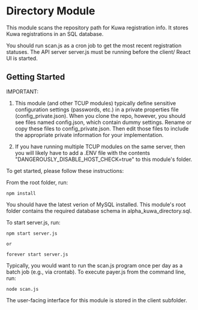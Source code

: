 # Directory Module

This module scans the repository path for Kuwa registration info. It stores Kuwa registrations in an SQL database. 

You should run scan.js as a cron job to get the most recent registration statuses. The API server server.js must be running before the client/ React UI is started.


## Getting Started

IMPORTANT: 

1. This module (and other TCUP modules) typically define sensitive configuration settings (passwords, etc.) in a private properties file (config_private.json). When you clone the repo, however, you should see files named config.json, which contain dummy settings. Rename or copy these files to config_private.json. Then edit those files to include the appropriate private information for your implementation.

2. If you have running multiple TCUP modules on the same server, then you will likely have to add a .ENV file with the contents "DANGEROUSLY_DISABLE_HOST_CHECK=true" to this module's folder.

To get started, please follow these instructions:

From the root folder, run:

    npm install

You should have the latest verion of MySQL installed. This module's root folder contains the required database schema in alpha_kuwa_directory.sql.

To start server.js, run:

    npm start server.js 

    or

    forever start server.js

Typically, you would want to run the scan.js program once per day as a batch job (e.g., via crontab).  To execute payer.js from the command line, run:

    node scan.js   

The user-facing interface for this module is stored in the client subfolder.
 